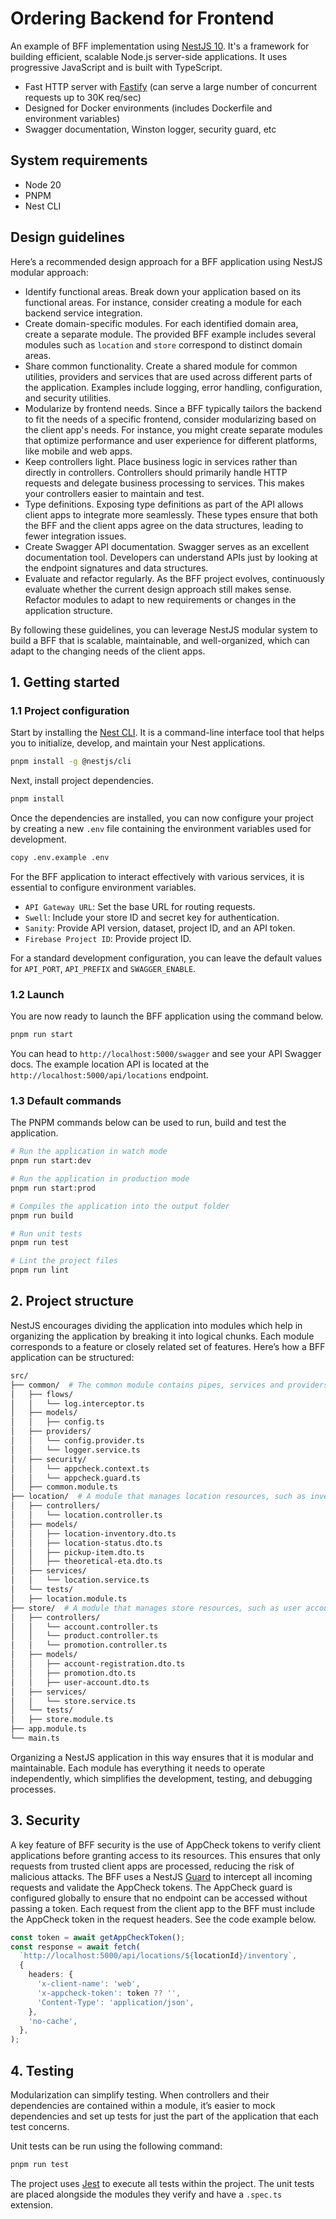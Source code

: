 # Ordering Backend for Frontend

An example of BFF implementation using [NestJS 10](https://nestjs.com/). It's a framework for building efficient, scalable Node.js server-side applications. It uses progressive JavaScript and is built with TypeScript.

- Fast HTTP server with [Fastify](https://fastify.dev/) (can serve a large number of concurrent requests up to 30K req/sec)
- Designed for Docker environments (includes Dockerfile and environment variables)
- Swagger documentation, Winston logger, security guard, etc

## System requirements

- Node 20
- PNPM
- Nest CLI

## Design guidelines

Here’s a recommended design approach for a BFF application using NestJS modular approach:

- Identify functional areas. Break down your application based on its functional areas. For instance, consider creating a module for each backend service integration.
- Create domain-specific modules. For each identified domain area, create a separate module. The provided BFF example includes several modules such as `location` and `store` correspond to distinct domain areas.
- Share common functionality. Create a shared module for common utilities, providers and services that are used across different parts of the application. Examples include logging, error handling, configuration, and security utilities.
- Modularize by frontend needs. Since a BFF typically tailors the backend to fit the needs of a specific frontend, consider modularizing based on the client app's needs. For instance, you might create separate modules that optimize performance and user experience for different platforms, like mobile and web apps.
- Keep controllers light. Place business logic in services rather than directly in controllers. Controllers should primarily handle HTTP requests and delegate business processing to services. This makes your controllers easier to maintain and test.
- Type definitions. Exposing type definitions as part of the API allows client apps to integrate more seamlessly. These types ensure that both the BFF and the client apps agree on the data structures, leading to fewer integration issues.
- Create Swagger API documentation. Swagger serves as an excellent documentation tool. Developers can understand APIs just by looking at the endpoint signatures and data structures.
- Evaluate and refactor regularly. As the BFF project evolves, continuously evaluate whether the current design approach still makes sense. Refactor modules to adapt to new requirements or changes in the application structure.

By following these guidelines, you can leverage NestJS modular system to build a BFF that is scalable, maintainable, and well-organized, which can adapt to the changing needs of the client apps.

## 1. Getting started

### 1.1 Project configuration

Start by installing the [Nest CLI](https://docs.nestjs.com/cli/overview). It is a command-line interface tool that helps you to initialize, develop, and maintain your Nest applications.

```bash
pnpm install -g @nestjs/cli
```

Next, install project dependencies.

```bash
pnpm install
```

Once the dependencies are installed, you can now configure your project by creating a new `.env` file containing the environment variables used for development.

```bash
copy .env.example .env
```

For the BFF application to interact effectively with various services, it is essential to configure environment variables.

- `API Gateway URL`: Set the base URL for routing requests.
- `Swell`: Include your store ID and secret key for authentication.
- `Sanity`: Provide API version, dataset, project ID, and an API token.
- `Firebase Project ID`: Provide project ID.

For a standard development configuration, you can leave the default values for `API_PORT`, `API_PREFIX` and `SWAGGER_ENABLE`.

### 1.2 Launch

You are now ready to launch the BFF application using the command below.

```bash
pnpm run start
```

You can head to `http://localhost:5000/swagger` and see your API Swagger docs. The example location API is located at the `http://localhost:5000/api/locations` endpoint.

### 1.3 Default commands

The PNPM commands below can be used to run, build and test the application.

```bash
# Run the application in watch mode
pnpm run start:dev

# Run the application in production mode
pnpm run start:prod

# Compiles the application into the output folder
pnpm run build

# Run unit tests
pnpm run test

# Lint the project files
pnpm run lint
```

## 2. Project structure

NestJS encourages dividing the application into modules which help in organizing the application by breaking it into logical chunks. Each module corresponds to a feature or closely related set of features. Here’s how a BFF application can be structured:

```bash
src/
├── common/  # The common module contains pipes, services and providers that can be reused across different modules
│   ├── flows/
│   │   └── log.interceptor.ts
│   ├── models/
│   │   ├── config.ts
│   ├── providers/
│   │   └── config.provider.ts
│   │   └── logger.service.ts
│   ├── security/
│   │   └── appcheck.context.ts
│   │   └── appcheck.guard.ts
│   ├── common.module.ts
├── location/  # A module that manages location resources, such as inventory, status, pickup time, etc
│   ├── controllers/
│   │   └── location.controller.ts
│   ├── models/
│   │   ├── location-inventory.dto.ts
│   │   ├── location-status.dto.ts
│   │   ├── pickup-item.dto.ts
│   │   ├── theoretical-eta.dto.ts
│   ├── services/
│   │   └── location.service.ts
│   └── tests/
│   ├── location.module.ts
├── store/  # A module that manages store resources, such as user accounts, products, promotions, etc
│   ├── controllers/
│   │   └── account.controller.ts
│   │   └── product.controller.ts
│   │   └── promotion.controller.ts
│   ├── models/
│   │   ├── account-registration.dto.ts
│   │   ├── promotion.dto.ts
│   │   ├── user-account.dto.ts
│   ├── services/
│   │   └── store.service.ts
│   └── tests/
│   ├── store.module.ts
├── app.module.ts
└── main.ts
```

Organizing a NestJS application in this way ensures that it is modular and maintainable. Each module has everything it needs to operate independently, which simplifies the development, testing, and debugging processes.

## 3. Security

A key feature of BFF security is the use of AppCheck tokens to verify client applications before granting access to its resources. This ensures that only requests from trusted client apps are processed, reducing the risk of malicious attacks. The BFF uses a NestJS [Guard](https://docs.nestjs.com/guards) to intercept all incoming requests and validate the AppCheck tokens. The AppCheck guard is configured globally to ensure that no endpoint can be accessed without passing a token. Each request from the client app to the BFF must include the AppCheck token in the request headers. See the code example below.

```ts
const token = await getAppCheckToken();
const response = await fetch(
  `http://localhost:5000/api/locations/${locationId}/inventory`,
  {
    headers: {
      'x-client-name': 'web',
      'x-appcheck-token': token ?? '',
      'Content-Type': 'application/json',
    },
    'no-cache',
  },
);
```

## 4. Testing

Modularization can simplify testing. When controllers and their dependencies are contained within a module, it’s easier to mock dependencies and set up tests for just the part of the application that each test concerns.

Unit tests can be run using the following command:

```bash
pnpm run test
```

The project uses [Jest](https://jestjs.io/) to execute all tests within the project. The unit tests are placed alongside the modules they verify and have a `.spec.ts` extension.
